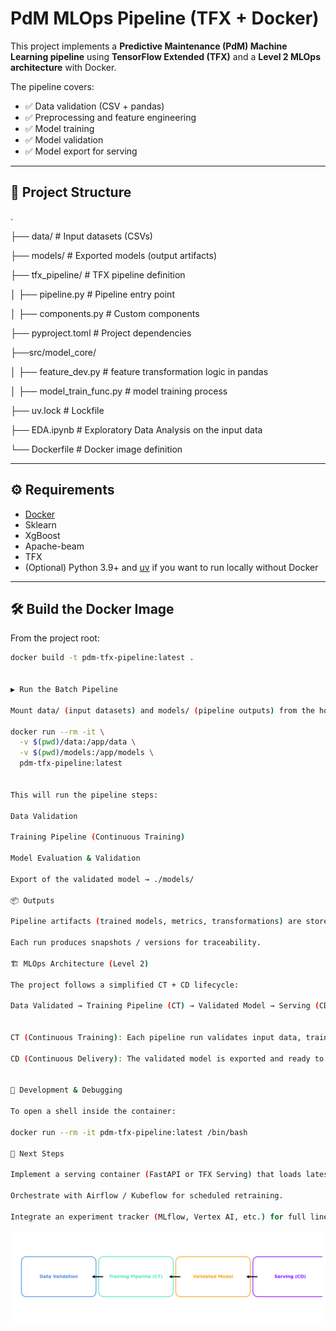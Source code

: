 # PdM MLOps Pipeline (TFX + Docker)

This project implements a **Predictive Maintenance (PdM) Machine Learning pipeline** using **TensorFlow Extended (TFX)** and a **Level 2 MLOps architecture** with Docker.  

The pipeline covers:
- ✅ Data validation (CSV + pandas)
- ✅ Preprocessing and feature engineering
- ✅ Model training
- ✅ Model validation
- ✅ Model export for serving

---

## 📂 Project Structure

.

├── data/ # Input datasets (CSVs)

├── models/ # Exported models (output artifacts)

├── tfx_pipeline/ # TFX pipeline definition

│ ├── pipeline.py # Pipeline entry point

│ ├── components.py # Custom components

├── pyproject.toml # Project dependencies

├──src/model_core/

│ ├── feature_dev.py # feature transformation logic in pandas

│ ├── model_train_func.py # model training process

├── uv.lock # Lockfile

├── EDA.ipynb # Exploratory Data Analysis on the input data

└── Dockerfile # Docker image definition


---

## ⚙️ Requirements

- [Docker](https://docs.docker.com/get-docker/)  
- Sklearn
- XgBoost
- Apache-beam
- TFX
- (Optional) Python 3.9+ and [uv](https://github.com/astral-sh/uv) if you want to run locally without Docker  

---

## 🛠 Build the Docker Image

From the project root:

```bash
docker build -t pdm-tfx-pipeline:latest .


▶️ Run the Batch Pipeline

Mount data/ (input datasets) and models/ (pipeline outputs) from the host:

docker run --rm -it \
  -v $(pwd)/data:/app/data \
  -v $(pwd)/models:/app/models \
  pdm-tfx-pipeline:latest


This will run the pipeline steps:

Data Validation

Training Pipeline (Continuous Training)

Model Evaluation & Validation

Export of the validated model → ./models/

📦 Outputs

Pipeline artifacts (trained models, metrics, transformations) are stored in ./models.

Each run produces snapshots / versions for traceability.

🏗 MLOps Architecture (Level 2)

The project follows a simplified CT + CD lifecycle:

Data Validated → Training Pipeline (CT) → Validated Model → Serving (CD)


CT (Continuous Training): Each pipeline run validates input data, trains, and versions models.

CD (Continuous Delivery): The validated model is exported and ready to be deployed in a serving container.


🧪 Development & Debugging

To open a shell inside the container:

docker run --rm -it pdm-tfx-pipeline:latest /bin/bash

🚀 Next Steps

Implement a serving container (FastAPI or TFX Serving) that loads latest_model from ./models.

Orchestrate with Airflow / Kubeflow for scheduled retraining.

Integrate an experiment tracker (MLflow, Vertex AI, etc.) for full lineage and monitoring.

```

![alt text](image.png)